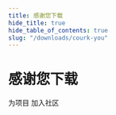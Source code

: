 ```yaml
---
title: 感谢您下载
hide_title: true
hide_table_of_contents: true
slug: "/downloads/courk-you"
---
```


<div className="text-center margin-top--xl">

# 感谢您下载

<div className="row margin-bottom--lg padding--sm flex-center">
<Link className="button button--outline button--warning button--lg margin--sm" href="/contributing">
  为项目
</Link>
<Link className="button button--outline button--info button--lg margin--sm" href="https://linwood.dev/matrix">
  加入社区
</Link>

</div>

</div>
